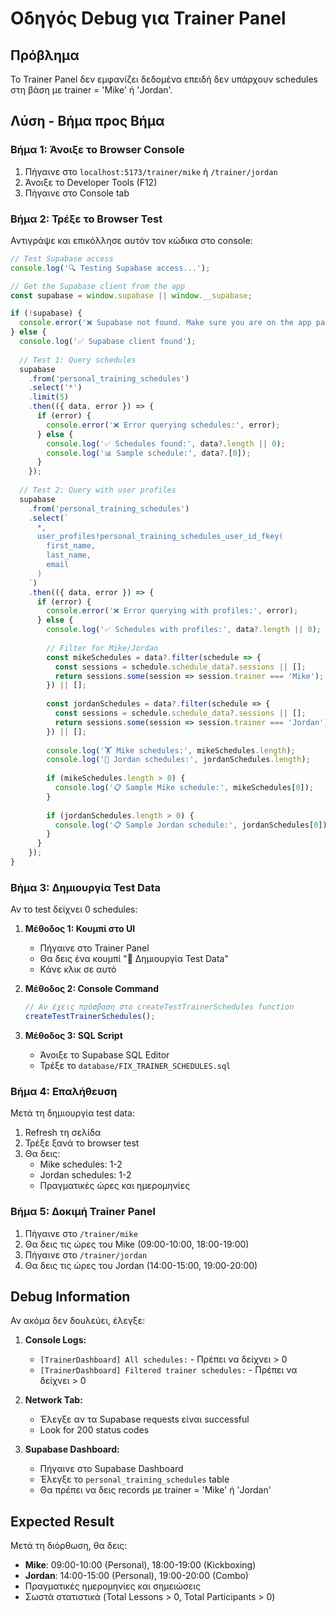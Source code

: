 # Οδηγός Debug για Trainer Panel

## Πρόβλημα
Το Trainer Panel δεν εμφανίζει δεδομένα επειδή δεν υπάρχουν schedules στη βάση με trainer = 'Mike' ή 'Jordan'.

## Λύση - Βήμα προς Βήμα

### Βήμα 1: Άνοιξε το Browser Console
1. Πήγαινε στο `localhost:5173/trainer/mike` ή `/trainer/jordan`
2. Άνοιξε το Developer Tools (F12)
3. Πήγαινε στο Console tab

### Βήμα 2: Τρέξε το Browser Test
Αντιγράψε και επικόλλησε αυτόν τον κώδικα στο console:

```javascript
// Test Supabase access
console.log('🔍 Testing Supabase access...');

// Get the Supabase client from the app
const supabase = window.supabase || window.__supabase;

if (!supabase) {
  console.error('❌ Supabase not found. Make sure you are on the app page.');
} else {
  console.log('✅ Supabase client found');
  
  // Test 1: Query schedules
  supabase
    .from('personal_training_schedules')
    .select('*')
    .limit(5)
    .then(({ data, error }) => {
      if (error) {
        console.error('❌ Error querying schedules:', error);
      } else {
        console.log('✅ Schedules found:', data?.length || 0);
        console.log('📊 Sample schedule:', data?.[0]);
      }
    });
  
  // Test 2: Query with user profiles
  supabase
    .from('personal_training_schedules')
    .select(`
      *,
      user_profiles!personal_training_schedules_user_id_fkey(
        first_name,
        last_name,
        email
      )
    `)
    .then(({ data, error }) => {
      if (error) {
        console.error('❌ Error querying with profiles:', error);
      } else {
        console.log('✅ Schedules with profiles:', data?.length || 0);
        
        // Filter for Mike/Jordan
        const mikeSchedules = data?.filter(schedule => {
          const sessions = schedule.schedule_data?.sessions || [];
          return sessions.some(session => session.trainer === 'Mike');
        }) || [];
        
        const jordanSchedules = data?.filter(schedule => {
          const sessions = schedule.schedule_data?.sessions || [];
          return sessions.some(session => session.trainer === 'Jordan');
        }) || [];
        
        console.log('🏋️ Mike schedules:', mikeSchedules.length);
        console.log('🥊 Jordan schedules:', jordanSchedules.length);
        
        if (mikeSchedules.length > 0) {
          console.log('📋 Sample Mike schedule:', mikeSchedules[0]);
        }
        
        if (jordanSchedules.length > 0) {
          console.log('📋 Sample Jordan schedule:', jordanSchedules[0]);
        }
      }
    });
}
```

### Βήμα 3: Δημιουργία Test Data
Αν το test δείχνει 0 schedules:

1. **Μέθοδος 1: Κουμπί στο UI**
   - Πήγαινε στο Trainer Panel
   - Θα δεις ένα κουμπί "🚀 Δημιουργία Test Data"
   - Κάνε κλικ σε αυτό

2. **Μέθοδος 2: Console Command**
   ```javascript
   // Αν έχεις πρόσβαση στο createTestTrainerSchedules function
   createTestTrainerSchedules();
   ```

3. **Μέθοδος 3: SQL Script**
   - Άνοιξε το Supabase SQL Editor
   - Τρέξε το `database/FIX_TRAINER_SCHEDULES.sql`

### Βήμα 4: Επαλήθευση
Μετά τη δημιουργία test data:

1. Refresh τη σελίδα
2. Τρέξε ξανά το browser test
3. Θα δεις:
   - Mike schedules: 1-2
   - Jordan schedules: 1-2
   - Πραγματικές ώρες και ημερομηνίες

### Βήμα 5: Δοκιμή Trainer Panel
1. Πήγαινε στο `/trainer/mike`
2. Θα δεις τις ώρες του Mike (09:00-10:00, 18:00-19:00)
3. Πήγαινε στο `/trainer/jordan`
4. Θα δεις τις ώρες του Jordan (14:00-15:00, 19:00-20:00)

## Debug Information
Αν ακόμα δεν δουλεύει, έλεγξε:

1. **Console Logs:**
   - `[TrainerDashboard] All schedules:` - Πρέπει να δείχνει > 0
   - `[TrainerDashboard] Filtered trainer schedules:` - Πρέπει να δείχνει > 0

2. **Network Tab:**
   - Έλεγξε αν τα Supabase requests είναι successful
   - Look for 200 status codes

3. **Supabase Dashboard:**
   - Πήγαινε στο Supabase Dashboard
   - Έλεγξε το `personal_training_schedules` table
   - Θα πρέπει να δεις records με trainer = 'Mike' ή 'Jordan'

## Expected Result
Μετά τη διόρθωση, θα δεις:
- **Mike**: 09:00-10:00 (Personal), 18:00-19:00 (Kickboxing)
- **Jordan**: 14:00-15:00 (Personal), 19:00-20:00 (Combo)
- Πραγματικές ημερομηνίες και σημειώσεις
- Σωστά στατιστικά (Total Lessons > 0, Total Participants > 0)

